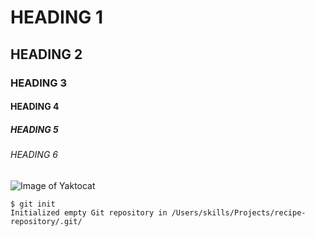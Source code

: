 # HEADING 1
## HEADING 2
### HEADING 3
#### HEADING 4
##### HEADING 5
###### HEADING 6

![Image of Yaktocat](https://octodex.github.com/images/yaktocat.png)

```
$ git init
Initialized empty Git repository in /Users/skills/Projects/recipe-repository/.git/
```
